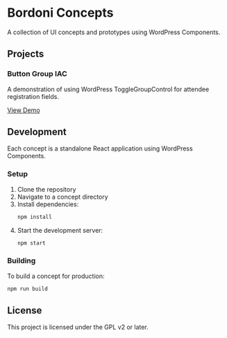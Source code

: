 # Bordoni Concepts

A collection of UI concepts and prototypes using WordPress Components.

## Projects

### Button Group IAC
A demonstration of using WordPress ToggleGroupControl for attendee registration fields.

[View Demo](https://bordoni.github.io/concepts/button-group-iac/)

## Development

Each concept is a standalone React application using WordPress Components.

### Setup

1. Clone the repository
2. Navigate to a concept directory
3. Install dependencies:
   ```bash
   npm install
   ```
4. Start the development server:
   ```bash
   npm start
   ```

### Building

To build a concept for production:

```bash
npm run build
```

## License

This project is licensed under the GPL v2 or later. 